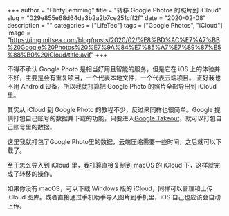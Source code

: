 +++
author = "FlintyLemming"
title = "转移 Google Photos 的照片到 iCloud"
slug = "029e855e68d64da3b2a2b7ce251cff2f"
date = "2020-02-08"
description = ""
categories = ["LifeTec"]
tags = ["Google Photos", "iCloud"]
image = "https://img.mitsea.com/blog/posts/2020/02/%E8%BD%AC%E7%A7%BB%20Google%20Photos%20%E7%9A%84%E7%85%A7%E7%89%87%E5%88%B0%20iCloud/title.avif"
+++

不得不承认 Google Photo 是相当好用且智能的服务，但是它在 iOS 上的体验并不好，主要是会有重复项目，一个代表本地文件，一个代表云端项目。
正好我也不用 Android 设备，所以我就打算把 Google Photo 的照片全部导出到 iCloud 里。

其实从 iCloud 到 Google Photo 的教程不少，反过来同样也很简单。Google 提供打包自己账号的数据并下载的功能，只要进入[Google Takeout]( [https://takeout.google.com](https://takeout.google.com/) )，就可以打包自己账号里的数据。

这里我就打包了Google Photo里的数据，云端压缩需要一些时间，之后就可以下载了。

至于怎么导入到 iCloud 里，我打算直接复制到 macOS 的 iCloud 下，这样就完成了转移的操作。

如果你没有 macOS，可以下载 Windows 版的 iCloud，同样可以管理和上传 iCloud 图库。或者直接通过手机助手导入图片到手机里，iOS 自己也应该会自动上传。
